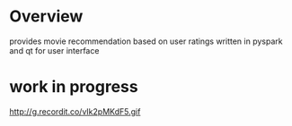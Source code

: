# Overview
provides movie recommendation based on user ratings written in pyspark and qt for user interface

# work in progress
http://g.recordit.co/vIk2pMKdF5.gif
